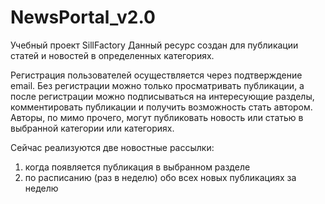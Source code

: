 # NewsPortal_v2.0
Учебный проект SillFactory
Данный ресурс создан для публикации статей и новостей в определенных категориях.

Регистрация пользователей осуществляется через подтверждение email.
Без регистрации можно только просматривать публикации, а после регистрации можно
подписываться на интересующие разделы, комментировать публикации и получить возможность стать автором.
Авторы, по мимо прочего, могут публиковать новость или статью в выбранной категории или категориях.

Сейчас реализуются две новостные рассылки:
1) когда появляется публикация в выбранном разделе
2) по расписанию (раз в неделю) обо всех новых публикациях за неделю
